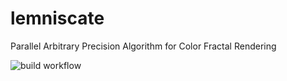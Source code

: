 # lemniscate
Parallel Arbitrary Precision Algorithm for Color Fractal Rendering

![build workflow](https://github.com/Stochastic13/lemniscate/actions/workflows/build.yml/badge.svg)
